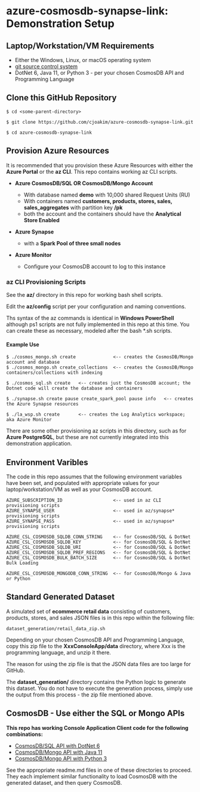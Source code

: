 # azure-cosmosdb-synapse-link: Demonstration Setup

## Laptop/Workstation/VM Requirements

- Either the Windows, Linux, or macOS operating system
- [git source control system](https://git-scm.com/)
- DotNet 6, Java 11, or Python 3 - per your chosen CosmosDB API and Programming Language

## Clone this GitHub Repository

```
$ cd <some-parent-directory>

$ git clone https://github.com/cjoakim/azure-cosmosdb-synapse-link.git

$ cd azure-cosmosdb-synapse-link
```

## Provision Azure Resources

It is recommended that you provision these Azure Resources with either the 
**Azure Portal** or the **az CLI**.  This repo contains working az CLI scripts.

- **Azure CosmosDB/SQL OR CosmosDB/Mongo Account**
  - With database named **demo** with 10,000 shared Request Units (RU)
  - With containers named **customers, products, stores, sales, sales_aggregates** with partition key **/pk**
  - both the account and the containers should have the **Analytical Store Enabled**

- **Azure Synapse**
  - with a **Spark Pool of three small nodes**

- **Azure Monitor**
  - Configure your CosmosDB account to log to this instance


### az CLI Provisioning Scripts

See the **az/** directory in this repo for working bash shell scripts.

Edit the **az/config** script per your configuration and naming conventions.

Ths syntax of the az commands is identical in **Windows PowerShell** although
ps1 scripts are not fully implemented in this repo at this time.  You can
create these as necessary, modeled after the bash *.sh scripts.

#### Example Use

```
$ ./cosmos_mongo.sh create              <-- creates the CosmosDB/Mongo account and database
$ ./cosmos_mongo.sh create_collections  <-- creates the CosmosDB/Mongo containers/collections with indexing

$ ./cosmos_sql.sh create   <-- creates just the CosmosDB account; the Dotnet code will create the database and containers

$ ./synapse.sh create pause create_spark_pool pause info   <-- creates the Azure Synapse resources

$ ./la_wsp.sh create       <-- creates the Log Analytics workspace; aka Azure Monitor
```

There are some other provisioning az scripts in this directory, such as for **Azure PostgreSQL**,
but these are not currently integrated into this demonstration application.

## Environment Varibles

The code in this repo assumes that the following environment variables have been
set, and populated with appropriate values for your laptop/workstation/VM as well
as your CosmosDB account.

```
AZURE_SUBSCRIPTION_ID                   <-- used in az CLI provisioning scripts
AZURE_SYNAPSE_USER                      <-- used in az/synapse* provisioning scripts
AZURE_SYNAPSE_PASS                      <-- used in az/synapse* provisioning scripts

AZURE_CSL_COSMOSDB_SQLDB_CONN_STRING    <-- for CosmosDB/SQL & DotNet
AZURE_CSL_COSMOSDB_SQLDB_KEY            <-- for CosmosDB/SQL & DotNet
AZURE_CSL_COSMOSDB_SQLDB_URI            <-- for CosmosDB/SQL & DotNet
AZURE_CSL_COSMOSDB_SQLDB_PREF_REGIONS   <-- for CosmosDB/SQL & DotNet
AZURE_CSL_COSMOSDB_BULK_BATCH_SIZE      <-- for CosmosDB/SQL & DotNet Bulk Loading

AZURE_CSL_COSMOSDB_MONGODB_CONN_STRING  <-- for CosmosDB/Mongo & Java or Python
```

## Standard Generated Dataset 

A simulated set of **ecommerce retail data** consisting of customers, products, stores, and sales
JSON files is in this repo within the following file:

```
dataset_generation/retail_data_zip.sh
```

Depending on your chosen CosmosDB API and Programming Language, copy this zip file
to the **XxxConsoleApp/data** directory, where Xxx is the programming language,
and unzip it there.

The reason for using the zip file is that the JSON data files are too large for GitHub.

The **dataset_generation/** directory contains the Python logic to generate this
dataset.  You do not have to execute the generation process, simply use the output
from this process - the zip file mentioned above.

## CosmosDB - Use either the SQL or Mongo APIs

**This repo has working Console Application Client code for the following combinations:**

- [CosmosDB/SQL API with DotNet 6](../DotnetConsoleApp/readme.md)
- [CosmosDB/Mongo API with Java 11](../JavaConsoleApp/readme.md)
- [CosmosDB/Mongo API with Python 3](../PythonConsoleApp/readme.md)

See the appropriate readme.md files in one of these directories to proceed.
They each implement similar functionality to load CosmosDB with the generated dataset,
and then query CosmosDB.
